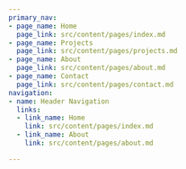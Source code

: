 ```yaml
---
primary_nav:
- page_name: Home
  page_link: src/content/pages/index.md
- page_name: Projects
  page_link: src/content/pages/projects.md
- page_name: About
  page_link: src/content/pages/about.md
- page_name: Contact
  page_link: src/content/pages/contact.md
navigation:
- name: Header Navigation
  links:
  - link_name: Home
    link: src/content/pages/index.md
  - link_name: About
    link: src/content/pages/about.md

---
```

